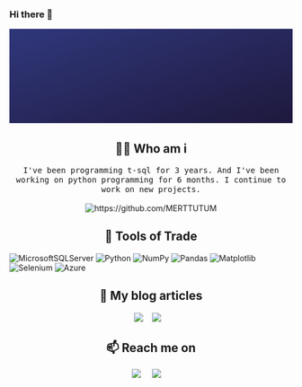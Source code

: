 ### Hi there 👋

<img src="merttm.gif" width="auto" height="auto">

<h2 align="center">👨‍💻 Who am i</h2>
<p align="center">
  <samp> I've been programming t-sql for 3 years. And I've been working on python programming for 6 months. I continue to work on new       projects.
  </samp>
  <br> <br>
  <img src="https://komarev.com/ghpvc/?username=MERTTUTUM" alt="https://github.com/MERTTUTUM" />
</p>



<h2 align="center"> 🔭 Tools of Trade</h2>
                                                 
![MicrosoftSQLServer](https://img.shields.io/badge/Microsoft%20SQL%20Server-CC2927?style=for-the-badge&logo=microsoft%20sql%20server&logoColor=white)
![Python](https://img.shields.io/badge/python-3670A0?style=for-the-badge&logo=python&logoColor=ffdd54)
![NumPy](https://img.shields.io/badge/numpy-%23013243.svg?style=for-the-badge&logo=numpy&logoColor=white)
![Pandas](https://img.shields.io/badge/pandas-%23150458.svg?style=for-the-badge&logo=pandas&logoColor=white)
![Matplotlib](https://img.shields.io/badge/Matplotlib-%23ffffff.svg?style=for-the-badge&logo=Matplotlib&logoColor=black)
![Selenium](https://img.shields.io/badge/-selenium-%43B02A?style=for-the-badge&logo=selenium&logoColor=white)
![Azure](https://img.shields.io/badge/azure-%230072C6.svg?style=for-the-badge&logo=microsoftazure&logoColor=white)


<h2 align="center">💬 My blog articles</h2>
<p align="center" align='right'>
  <a target="_blank"href="https://hbrturkiye.com/yazar/mertcan-tutum"><img src="https://img.shields.io/badge/hbr-%2312100E.svg?&style=for-the-badge&logo=hbr&logoColor=white" /></a>&nbsp;&nbsp;&nbsp;
  <a target="_blank"href="https://medium.com/@mertutum"><img src="https://img.shields.io/badge/Medium%20-%231572B6.svg?&style=for-the-badge&logo=medium&logoColor=white" /></a>&nbsp;&nbsp;&nbsp;
</p>




<h2  align="center">📫 Reach me on</h2>
<p align="center">
  <a target="_blank"href="https://tr.linkedin.com/in/mertcantutum/"><img src="https://img.shields.io/badge/linkedin-%230077B5.svg?&style=for-the-badge&logo=linkedin&logoColor=white" /></a>&nbsp;&nbsp;&nbsp;&nbsp;
  <a href="mailto:mertutum@gmail.com?subject=Hello%20Ileri,%20From%20Github"><img src="https://img.shields.io/badge/gmail-%23D14836.svg?&style=for-the-badge&logo=gmail&logoColor=white" /></a>&nbsp;&nbsp;&nbsp;&nbsp;
</p>
